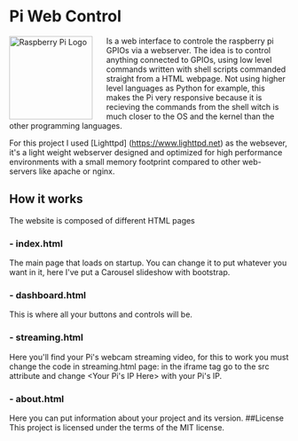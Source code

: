 # Pi Web Control
<img src="https://www.raspberrypi.org/wp-content/uploads/2012/03/raspberry-pi-logo.png" alt="Raspberry Pi Logo" align="left" style="margin-right: 25px" height=150>
Is a web interface to controle the raspberry pi GPIOs via a webserver.
The idea is to control anything connected to GPIOs, using low level commands written with shell scripts commanded straight from a HTML webpage. 
Not using higher level languages as Python for example, this makes the Pi very responsive because it is recieving the commands from the shell witch is much closer to the OS and the kernel than the other programming languages.

For this project I used [Lighttpd] (https://www.lighttpd.net) as the websever, it's a light weight webserver designed and optimized for high performance environments with a small memory footprint compared to other web-servers like apache or nginx.

## How it works
The website is composed of different HTML pages
### - index.html
The main page that loads on startup. You can change it to put whatever you want in it, here I've put a Carousel slideshow with bootstrap.
### - dashboard.html
This is where all your buttons and controls will be.
### - streaming.html
Here you'll find your Pi's webcam streaming video, for this to work you must change the code in streaming.html page: in the iframe tag go to the src attribute and change <Your Pi's IP Here> with your Pi's IP.
### - about.html
Here you can put information about your project and its version.
##License
This project is licensed under the terms of the MIT license.
